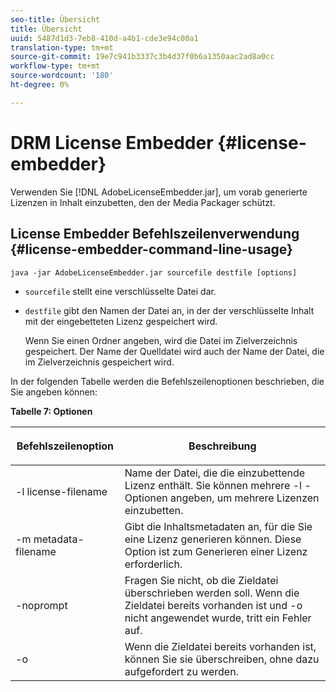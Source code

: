 ```yaml
---
seo-title: Übersicht
title: Übersicht
uuid: 5487d1d3-7eb8-410d-a4b1-cde3e94c00a1
translation-type: tm+mt
source-git-commit: 19e7c941b3337c3b4d37f0b6a1350aac2ad8a0cc
workflow-type: tm+mt
source-wordcount: '180'
ht-degree: 0%

---
```



# DRM License Embedder {#license-embedder}

Verwenden Sie [!DNL AdobeLicenseEmbedder.jar], um vorab generierte Lizenzen in Inhalt einzubetten, den der Media Packager schützt.

## License Embedder Befehlszeilenverwendung {#license-embedder-command-line-usage}

```
java -jar AdobeLicenseEmbedder.jar sourcefile destfile [options]
```

* `sourcefile` stellt eine verschlüsselte Datei dar.
* `destfile` gibt den Namen der Datei an, in der der verschlüsselte Inhalt mit der eingebetteten Lizenz gespeichert wird.

   Wenn Sie einen Ordner angeben, wird die Datei im Zielverzeichnis gespeichert. Der Name der Quelldatei wird auch der Name der Datei, die im Zielverzeichnis gespeichert wird.

In der folgenden Tabelle werden die Befehlszeilenoptionen beschrieben, die Sie angeben können:

**Tabelle 7: Optionen**

<table frame="all" colsep="1" rowsep="1" class="+ topic/table adobe-d/table " id="table_hnl_2sy_n4">  
 <thead class="- topic/thead "> 
  <tr rowsep="1" class="- topic/row "> 
   <th colname="1" class="- topic/entry entry"> <p class="- topic/p ">Befehlszeilenoption </p> </th> 
   <th colname="2" class="- topic/entry entry"> <p class="- topic/p ">Beschreibung </p> </th> 
  </tr> 
 </thead>
 <tbody class="- topic/tbody "> 
  <tr rowsep="1" class="- topic/row "> 
   <td colname="1" class="- topic/entry "> <span class="+ topic/ph pr-d/codeph codeph"> -l license-filename  </span> </td> 
   <td colname="2" class="- topic/entry "> Name der Datei, die die einzubettende Lizenz enthält. Sie können mehrere <span class="codeph"> -l </span>-Optionen angeben, um mehrere Lizenzen einzubetten. </td> 
  </tr> 
  <tr rowsep="1" class="- topic/row "> 
   <td colname="1" class="- topic/entry "> <span class="+ topic/ph pr-d/codeph codeph"> -m metadata-filename  </span> </td> 
   <td colname="2" class="- topic/entry "> Gibt die Inhaltsmetadaten an, für die Sie eine Lizenz generieren können. Diese Option ist zum Generieren einer Lizenz erforderlich. </td> 
  </tr> 
  <tr rowsep="1" class="- topic/row "> 
   <td colname="1" class="- topic/entry "> <span class="codeph"> -noprompt  </span> </td> 
   <td colname="2" class="- topic/entry "> Fragen Sie nicht, ob die Zieldatei überschrieben werden soll. Wenn die Zieldatei bereits vorhanden ist und <span class="codeph"> -o </span> nicht angewendet wurde, tritt ein Fehler auf. </td> 
  </tr> 
  <tr rowsep="0" class="- topic/row "> 
   <td colname="1" class="- topic/entry "> <span class="codeph"> -o  </span> </td> 
   <td colname="2" class="- topic/entry "> Wenn die Zieldatei bereits vorhanden ist, können Sie sie überschreiben, ohne dazu aufgefordert zu werden. </td> 
  </tr> 
 </tbody> 
</table>

